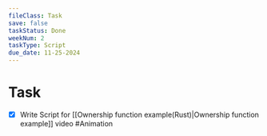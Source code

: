 ```yaml
---
fileClass: Task
save: false
taskStatus: Done
weekNum: 2
taskType: Script
due_date: 11-25-2024
---
```



# Task

- [x] Write Script for [[Ownership function example(Rust)|Ownership function example]] video #Animation